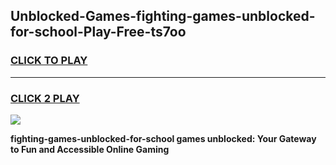 
## Unblocked-Games-fighting-games-unblocked-for-school-Play-Free-ts7oo
<h3>
<a href="https://premium76.site?title=fighting-games-unblocked-for-school&ref=18A1">CLICK TO PLAY</a></h3>
<hr>

<h3>
<a href="https://premium76.site?title=fighting-games-unblocked-for-school&ref=18A1">CLICK 2 PLAY</a>
  
</h3>

<a href="https://premium76.site?title=fighting-games-unblocked-for-school&ref=18A1"><img src="https://clearcache.store/games.png"></a>


**fighting-games-unblocked-for-school games unblocked: Your Gateway to Fun and Accessible Online Gaming**
